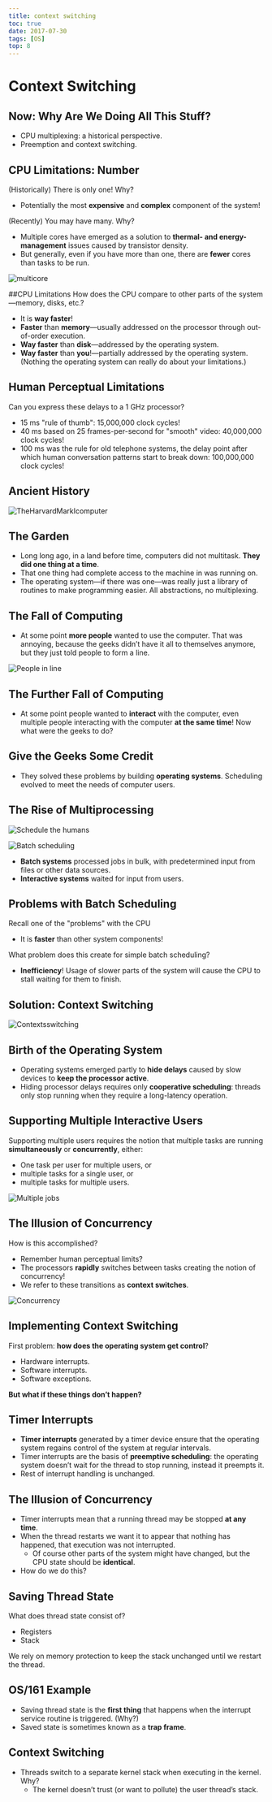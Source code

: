 ```yaml
---
title: context switching
toc: true
date: 2017-07-30
tags: [OS]
top: 8
---
```



# Context Switching
## Now: Why Are We Doing All This Stuff?

* CPU multiplexing: a historical perspective.
* Preemption and context switching.

## CPU Limitations: Number
(Historically) There is only one! Why?
* Potentially the most **expensive** and **complex** component of the system!

(Recently) You may have many. Why?
* Multiple cores have emerged as a solution to **thermal- and energy-management** issues caused by transistor density.
* But generally, even if you have more than one, there are **fewer** cores than tasks to be run.

![multicore](http://or9a8nskt.bkt.clouddn.com/multicore.png)

##CPU Limitations
How does the CPU compare to other parts of the system—memory, disks, etc.?

* It is **way faster**!
* **Faster** than **memory**—usually addressed on the processor through out-of-order execution.
* **Way faster** than **disk**—addressed by the operating system.
* **Way faster** than **you**!—partially addressed by the operating system. (Nothing the operating system can really do about your limitations.)

## Human Perceptual Limitations
Can you express these delays to a 1 GHz processor?

* 15 ms "rule of thumb": 15,000,000 clock cycles!
* 40 ms based on 25 frames-per-second for "smooth" video: 40,000,000 clock cycles!
* 100 ms was the rule for old telephone systems, the delay point after which human conversation patterns start to break down: 100,000,000 clock cycles!

## Ancient History

![TheHarvardMarkIcomputer](http://or9a8nskt.bkt.clouddn.com/TheHarvardMarkIcomputer.png)

## The Garden

* Long long ago, in a land before time, computers did not multitask. **They did one thing at a time**.
* That one thing had complete access to the machine in was running on.
* The operating system—​if there was one—​was really just a library of routines to make programming easier. All abstractions, no multiplexing.

## The Fall of Computing

* At some point **more people** wanted to use the computer. That was annoying, because the geeks didn’t have it all to themselves anymore, but they just told people to form a line.

![People in line](http://or9a8nskt.bkt.clouddn.com/PEOPLEINLINE.png)


## The Further Fall of Computing

* At some point people wanted to **interact** with the computer, even multiple people interacting with the computer **at the same time**! Now what were the geeks to do?

## Give the Geeks Some Credit

* They solved these problems by building **operating systems**. Scheduling evolved to meet the needs of computer users.

## The Rise of Multiprocessing

![Schedule the humans](http://or9a8nskt.bkt.clouddn.com/schedulethehumans.png)

![Batch scheduling](http://or9a8nskt.bkt.clouddn.com/batchscheduling.png)

* **Batch systems** processed jobs in bulk, with predetermined input from files or other data sources. 
* **Interactive systems** waited for input from users.

## Problems with Batch Scheduling
Recall one of the "problems" with the CPU
* It is **faster** than other system components!

What problem does this create for simple batch scheduling?
* **Inefficiency**! Usage of slower parts of the system will cause the CPU to stall waiting for them to finish.

## Solution: Context Switching
![Contextsswitching](http://or9a8nskt.bkt.clouddn.com/contextswitching.png)
## Birth of the Operating System

* Operating systems emerged partly to **hide delays** caused by slow devices to **keep the processor active**.
* Hiding processor delays requires only **cooperative scheduling**: threads only stop running when they require a long-latency operation.

## Supporting Multiple Interactive Users

Supporting multiple users requires the notion that multiple tasks are running **simultaneously** or **concurrently**, either:

* One task per user for multiple users, or
* multiple tasks for a single user, or
* multiple tasks for multiple users.

![Multiple jobs](http://or9a8nskt.bkt.clouddn.com/multiplejobs.png)

## The Illusion of Concurrency
How is this accomplished?
* Remember human perceptual limits?
* The processors **rapidly** switches between tasks creating the notion of concurrency!
* We refer to these transitions as **context switches**.

![Concurrency](http://or9a8nskt.bkt.clouddn.com/concurrencyfigure.png)


## Implementing Context Switching
First problem: **how does the operating system get control**?

* Hardware interrupts.
* Software interrupts.
* Software exceptions.

**But what if these things don’t happen?**

## Timer Interrupts

* **Timer interrupts** generated by a timer device ensure that the operating system regains control of the system at regular intervals.
* Timer interrupts are the basis of **preemptive scheduling**: the operating system doesn’t wait for the thread to stop running, instead it preempts it.
* Rest of interrupt handling is unchanged.

## The Illusion of Concurrency
* Timer interrupts mean that a running thread may be stopped **at any time**.
* When the thread restarts we want it to appear that nothing has happened, that execution was not interrupted.
    * Of course other parts of the system might have changed, but the CPU state should be **identical**.
* How do we do this?

## Saving Thread State
What does thread state consist of?

* Registers
* Stack

We rely on memory protection to keep the stack unchanged until we restart the thread.

## OS/161 Example

* Saving thread state is the **first thing** that happens when the interrupt service routine is triggered. (Why?)
* Saved state is sometimes known as a **trap frame**.


## Context Switching
* Threads switch to a separate kernel stack when executing in the kernel. Why?
    * The kernel doesn’t trust (or want to pollute) the user thread’s stack.
